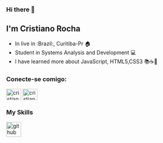 ### Hi there 👋

## I'm Cristiano Rocha
- In live in :Brazil:,  Curitiba-Pr :house:
- Student in Systems Analysis and Development :computer: 
- I have learned more about JavaScript, HTML5,CSS3 :books::coffee::rocket:

### Conecte-se comigo:
<a href="https://www.linkedin.com/in/cristianorocha-m/" target="_blank"> 
<img align="center" alt="cristiano-linkedin" height="30" width="40" src="https://cdn.jsdelivr.net/npm/simple-icons@3.0.1/icons/linkedin.svg" style="max-width:100%;"></a> 
<a href="https://www.instagram.com/cristiiano_rocha/" target="_blank"> <img align="center" alt="cristiano-instagram" height="30" width="40" src="https://cdn.jsdelivr.net/npm/simple-icons@3.0.1/icons/instagram.svg" style="max-width:100%;"></a>

### My Skills
<img src="https://devicons.github.io/devicon/devicon.git/icons/javascript/javascript-original.svg" alt="github" width="40" height="40" style="max-width:100%;"></img>

<!--
**rocha-cristiano/rocha-cristiano** is a ✨ _special_ ✨ repository because its `README.md` (this file) appears on your GitHub profile.

Here are some ideas to get you started:

- 🔭 I’m currently working on ...
- 🌱 I’m currently learning ...
- 👯 I’m looking to collaborate on ...
- 🤔 I’m looking for help with ...
- 💬 Ask me about ...
- 📫 How to reach me: ...
- 😄 Pronouns: ...
- ⚡ Fun fact: ...
-->
